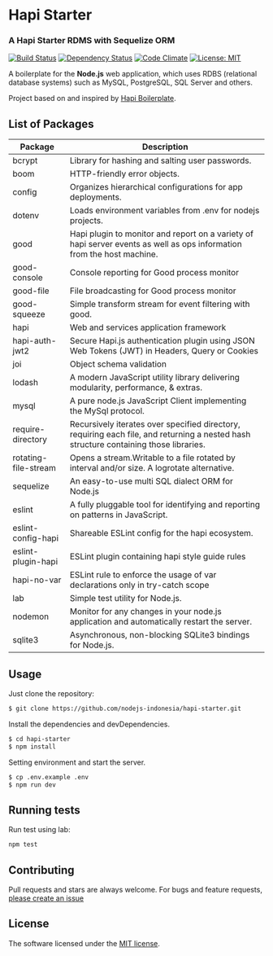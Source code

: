 # Hapi Starter
### A Hapi Starter RDMS with Sequelize ORM

[![Build Status](https://travis-ci.org/nodejs-indonesia/hapi-starter.svg?branch=master)](https://travis-ci.org/nodejs-indonesia/hapi-starter)
[![Dependency Status](https://david-dm.org/nodejs-indonesia/hapi-starter/status.svg?style=flat)](https://david-dm.org/nodejs-indonesia/hapi-starter)
[![Code Climate](https://codeclimate.com/github/nodejs-indonesia/hapi-starter/badges/gpa.svg)](https://codeclimate.com/github/nodejs-indonesia/hapi-starter)
[![License: MIT](https://img.shields.io/badge/License-MIT-yellow.svg)](https://github.com/nodejs-indonesia/hapi-starter/blob/master/LICENSE)


A boilerplate for the **Node.js** web application, which uses RDBS (relational database systems) such as MySQL, PostgreSQL, SQL Server and others.

Project based on and inspired by [Hapi Boilerplate](https://github.com/miguelcobain/hapi-boilerplate).


List of Packages
----------------

| Package              | Description                                                                                                                           |
|----------------------|---------------------------------------------------------------------------------------------------------------------------------------|
| bcrypt               | Library for hashing and salting user passwords.                                                                                       |
| boom                 | HTTP-friendly error objects.                                                                                                          |
| config               | Organizes hierarchical configurations for app deployments.                                                                            |
| dotenv               | Loads environment variables from .env for nodejs projects.                                                                            |
| good                 | Hapi plugin to monitor and report on a variety of hapi server events as well as ops information from the host machine.                |
| good-console         | Console reporting for Good process monitor                                                                                            |
| good-file            | File broadcasting for Good process monitor                                                                                            |
| good-squeeze         | Simple transform stream for event filtering with good.                                                                                |
| hapi                 | Web and services application framework                                                                                                |
| hapi-auth-jwt2       | Secure Hapi.js authentication plugin using JSON Web Tokens (JWT) in Headers, Query or Cookies                                         |
| joi                  | Object schema validation                                                                                                              |
| lodash               | A modern JavaScript utility library delivering modularity, performance, & extras.                                                     |
| mysql                | A pure node.js JavaScript Client implementing the MySql protocol.                                                                     |
| require-directory    | Recursively iterates over specified directory, requiring each file, and returning a nested hash structure containing those libraries. |
| rotating-file-stream | Opens a stream.Writable to a file rotated by interval and/or size. A logrotate alternative.                                           |
| sequelize            | An easy-to-use multi SQL dialect ORM for Node.js                                                                                      |
| eslint               | A fully pluggable tool for identifying and reporting on patterns in JavaScript.                                                       |
| eslint-config-hapi   | Shareable ESLint config for the hapi ecosystem.                                                                                       |
| eslint-plugin-hapi   | ESLint plugin containing hapi style guide rules                                                                                       |
| hapi-no-var   | ESLint rule to enforce the usage of var declarations only in try-catch scope                                                                                       |
| lab                  | Simple test utility for Node.js.                                                                                                      |
| nodemon              | Monitor for any changes in your node.js application and automatically restart the server.                                             |
| sqlite3              | Asynchronous, non-blocking SQLite3 bindings for Node.js.                                                                              |


## Usage

Just clone the repository:

```bash
$ git clone https://github.com/nodejs-indonesia/hapi-starter.git
```

Install the dependencies and devDependencies.

```bash
$ cd hapi-starter
$ npm install
```

Setting environment and start the server.

```bash
$ cp .env.example .env
$ npm run dev
```

## Running tests

Run test using lab:

```bash
npm test
```

## Contributing

Pull requests and stars are always welcome. For bugs and feature requests, [please create an issue](https://github.com/nodejs-indonesia/hapi-starter/issues)



## License

The software licensed under the [MIT license](https://github.com/nodejs-indonesia/hapi-starter/blob/master/LICENSE).
